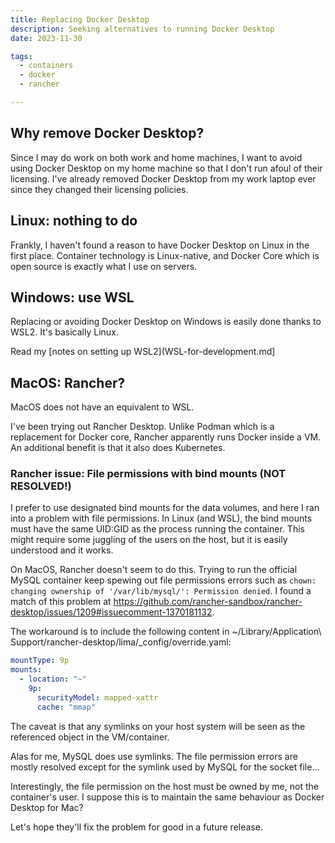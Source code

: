 ```yaml
---
title: Replacing Docker Desktop
description: Seeking alternatives to running Docker Desktop
date: 2023-11-30

tags:
  - containers
  - docker
  - rancher

---
```


## Why remove Docker Desktop?

Since I may do work on both work and home machines, I want to avoid using Docker Desktop on my home machine so that I don't run afoul of their licensing. I've already removed Docker Desktop from my work laptop ever since they changed their licensing policies.

## Linux: nothing to do

Frankly, I haven't found a reason to have Docker Desktop on Linux in the first place. Container technology is Linux-native, and Docker Core which is open source is exactly what I use on servers.

## Windows: use WSL

Replacing or avoiding Docker Desktop on Windows is easily done thanks to WSL2. It's basically Linux.

Read my [notes on setting up WSL2](WSL-for-development.md]

## MacOS: Rancher?

MacOS does not have an equivalent to WSL.

I've been trying out Rancher Desktop. Unlike Podman which is a replacement for Docker core, Rancher apparently runs Docker inside a VM. An additional benefit is that it also does Kubernetes.

### Rancher issue: File permissions with bind mounts (NOT RESOLVED!)

I prefer to use designated bind mounts for the data volumes, and here I ran into a problem with file permissions. In Linux (and WSL), the bind mounts must have the same UID:GID as the process running the container. This might require some juggling of the users on the host, but it is easily understood and it works.

On MacOS, Rancher doesn't seem to do this. Trying to run the official MySQL container keep spewing out file permissions errors such as `chown: changing ownership of '/var/lib/mysql/': Permission denied`. I found a match of this problem at https://github.com/rancher-sandbox/rancher-desktop/issues/1209#issuecomment-1370181132.

The workaround is to include the following content in ~/Library/Application\ Support/rancher-desktop/lima/_config/override.yaml:

```yaml
mountType: 9p
mounts:
  - location: "~"
    9p:
      securityModel: mapped-xattr
      cache: "mmap"
```

The caveat is that any symlinks on your host system will be seen as the referenced object in the VM/container.

Alas for me, MySQL does use symlinks. The file permission errors are mostly resolved except for the symlink used by MySQL for the socket file...

Interestingly, the file permission on the host must be owned by me, not the container's user. I suppose this is to maintain the same behaviour as Docker Desktop for Mac?

Let's hope they'll fix the problem for good in a future release.


